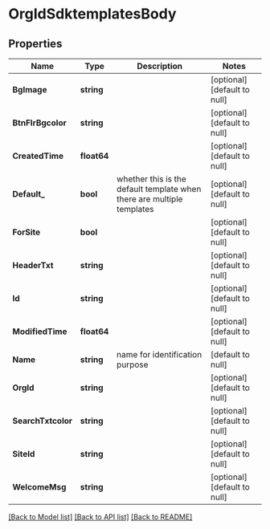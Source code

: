 # OrgIdSdktemplatesBody

## Properties
Name | Type | Description | Notes
------------ | ------------- | ------------- | -------------
**BgImage** | **string** |  | [optional] [default to null]
**BtnFlrBgcolor** | **string** |  | [optional] [default to null]
**CreatedTime** | **float64** |  | [optional] [default to null]
**Default_** | **bool** | whether this is the default template when there are multiple templates | [optional] [default to null]
**ForSite** | **bool** |  | [optional] [default to null]
**HeaderTxt** | **string** |  | [optional] [default to null]
**Id** | **string** |  | [optional] [default to null]
**ModifiedTime** | **float64** |  | [optional] [default to null]
**Name** | **string** | name for identification purpose | [default to null]
**OrgId** | **string** |  | [optional] [default to null]
**SearchTxtcolor** | **string** |  | [optional] [default to null]
**SiteId** | **string** |  | [optional] [default to null]
**WelcomeMsg** | **string** |  | [optional] [default to null]

[[Back to Model list]](../README.md#documentation-for-models) [[Back to API list]](../README.md#documentation-for-api-endpoints) [[Back to README]](../README.md)


